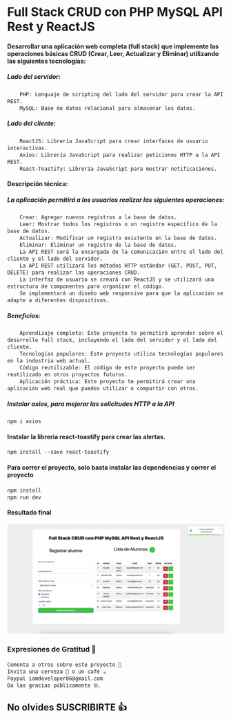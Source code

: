 # Full Stack CRUD con PHP MySQL API Rest y ReactJS

#### Desarrollar una aplicación web completa (full stack) que implemente las operaciones básicas CRUD (Crear, Leer, Actualizar y Eliminar) utilizando las siguientes tecnologías:

##### Lado del servidor:

        PHP: Lenguaje de scripting del lado del servidor para crear la API REST.
        MySQL: Base de datos relacional para almacenar los datos.

##### Lado del cliente:

        ReactJS: Librería JavaScript para crear interfaces de usuario interactivas.
        Axios: Librería JavaScript para realizar peticiones HTTP a la API REST.
        React-Toastify: Librería JavaScript para mostrar notificaciones.

#### Descripción técnica:

##### La aplicación permitirá a los usuarios realizar las siguientes operaciones:

        Crear: Agregar nuevos registros a la base de datos.
        Leer: Mostrar todos los registros o un registro específico de la base de datos.
        Actualizar: Modificar un registro existente en la base de datos.
        Eliminar: Eliminar un registro de la base de datos.
        La API REST será la encargada de la comunicación entre el lado del cliente y el lado del servidor.
        La API REST utilizará los métodos HTTP estándar (GET, POST, PUT, DELETE) para realizar las operaciones CRUD.
        La interfaz de usuario se creará con ReactJS y se utilizará una estructura de componentes para organizar el código.
        Se implementará un diseño web responsive para que la aplicación se adapte a diferentes dispositivos.

##### Beneficios:

        Aprendizaje completo: Este proyecto te permitirá aprender sobre el desarrollo full stack, incluyendo el lado del servidor y el lado del cliente.
        Tecnologías populares: Este proyecto utiliza tecnologías populares en la industria web actual.
        Código reutilizable: El código de este proyecto puede ser reutilizado en otros proyectos futuros.
        Aplicación práctica: Este proyecto te permitirá crear una aplicación web real que puedes utilizar o compartir con otros.

##### Instalar axios, para mejorar las solicitudes HTTP a la API

    npm i axios

#### Instalar la libreria react-toastify para crear las alertas.

    npm install --save react-toastify

#### Para correr el proyecto, solo basta instalar las dependencias y correr el proyecto

    npm install
    npm run dev

#### Resultado final

![](https://raw.githubusercontent.com/urian121/imagenes-proyectos-github/master/full-stack-php-mysql-reactjs.png)

### Expresiones de Gratitud 🎁

    Comenta a otros sobre este proyecto 📢
    Invita una cerveza 🍺 o un café ☕
    Paypal iamdeveloper86@gmail.com
    Da las gracias públicamente 🤓.

## No olvides SUSCRIBIRTE 👍
